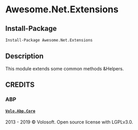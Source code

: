 # Awesome.Net.Extensions

## Install-Package

```pm
Install-Package Awesome.Net.Extensions
```

## Description

This module extends some common methods &Helpers.

## CREDITS

### ABP
#### [``Volo.Abp.Core``](https://github.com/abpframework/abp/tree/dev/framework/src/Volo.Abp.Core)
2013 - 2019 © Volosoft. Open source license with LGPLv3.0.
